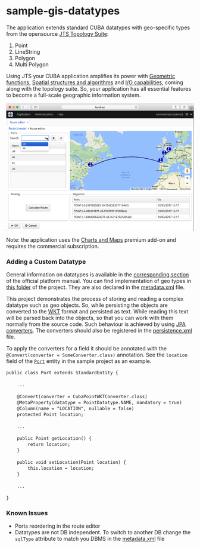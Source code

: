 # sample-gis-datatypes

The application extends standard CUBA datatypes with geo-specific types from the opensource [JTS Topology Suite](https://en.wikipedia.org/wiki/JTS_Topology_Suite):

1. Point
2. LineString
3. Polygon
4. Multi Polygon 

Using JTS your CUBA application amplifies its power with 
[Geometric functions](https://en.wikipedia.org/wiki/JTS_Topology_Suite#Geometric_functions), 
[Spatial structures and algorithms](https://en.wikipedia.org/wiki/JTS_Topology_Suite#Spatial_structures_and_algorithms) 
and [I/O capabilities](https://en.wikipedia.org/wiki/JTS_Topology_Suite#I.2FO_capabilities), 
coming along with the topology suite. 
So, your application has all essential features to become a full-scale geographic information system.

![screenshot](https://github.com/aleksey-stukalov/sample-gis-datatypes/blob/master/screenshots/sample-gis-screenshot.png)

Note: the application uses the [Charts and Maps](https://www.cuba-platform.com/add-ons) premium add-on and requires the commercial subscription.

### Adding a Custom Datatype

General information on datatypes is available in the 
[corresponding section](https://doc.cuba-platform.com/manual-latest/datatype.html) 
of the official platform manual. You can find implementation of geo types 
in [this folder](https://github.com/aleksey-stukalov/sample-gis-datatypes/tree/master/modules/global/src/com/company/cruisesample/gis/datatypes) 
of the project. They are also declared in the [metadata.xml](https://github.com/aleksey-stukalov/sample-gis-datatypes/blob/master/modules/global/src/com/company/cruisesample/metadata.xml) file.

This project demonstrates the process of storing and reading a complex datatype such as geo objects. 
So, while persisting the objects are converted to the [WKT](https://en.wikipedia.org/wiki/Well-known_text) 
format and persisted as text. While reading this text will be parsed back into the objects, 
so that you can work with them normally from the source code. Such behaviour is achieved 
by using [JPA converters](https://github.com/aleksey-stukalov/sample-gis-datatypes/tree/master/modules/global/src/com/company/cruisesample/gis/converters). 
The converters should also be registered in the [persistence.xml](https://github.com/aleksey-stukalov/sample-gis-datatypes/blob/master/modules/global/src/com/company/cruisesample/persistence.xml) file.

To apply the converters for a field it should be annotated 
with the ```@Convert(converter = SomeConverter.class)``` annotation. 
See the ```location``` field of the [```Port```](https://github.com/aleksey-stukalov/sample-gis-datatypes/blob/master/modules/global/src/com/company/cruisesample/entity/Port.java) 
entity in the sample project as an example.

```
public class Port extends StandardEntity {
    
    ...
    
    @Convert(converter = CubaPointWKTConverter.class)
    @MetaProperty(datatype = PointDatatype.NAME, mandatory = true)
    @Column(name = "LOCATION", nullable = false)
    protected Point location;
    
    ...
    
    public Point getLocation() {
        return location;
    }

    public void setLocation(Point location) {
        this.location = location;
    }
    
    ...
    
}
```

### Known Issues

- Ports reordering in the route editor
- Datatypes are not DB independent. 
To switch to another DB change the ```sqlType``` attribute to match you DBMS in the [metadata.xml](https://github.com/aleksey-stukalov/sample-gis-datatypes/blob/master/modules/global/src/com/company/cruisesample/metadata.xml) file